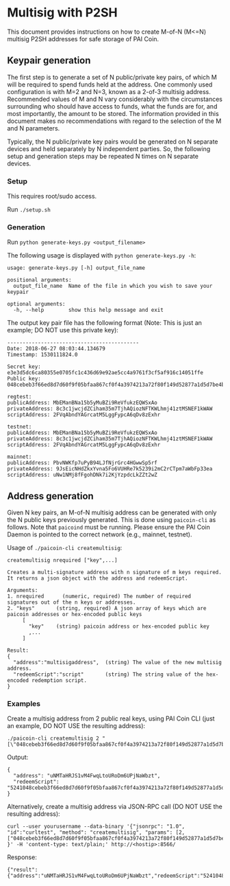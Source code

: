Multisig with P2SH
==================

This document provides instructions on how to create M-of-N (M<=N) multisig P2SH addresses
for safe storage of PAI Coin.

Keypair generation
------------------

The first step is to generate a set of N public/private key pairs, of which M will be 
required to spend funds held at the address. One commonly used configuration is with M=2 and N=3,
known as a 2-of-3 multisig address. Recommended values of M and N vary considerably with
the circumstances surrounding who should have access to funds, what the funds are for,
and most importantly, the amount to be stored. The information provided in this document makes
no recommendations with regard to the selection of the M and N parameters.

Typically, the N public/private key pairs would be generated on N separate devices and
held separately by N independent parties. So, the following setup and generation steps may be
repeated N times on N separate devices.

### Setup

This requires root/sudo access.

Run `./setup.sh`

### Generation

Run `python generate-keys.py <output_filename>`

The following usage is displayed with `python generate-keys.py -h`:

```
usage: generate-keys.py [-h] output_file_name

positional arguments:
  output_file_name  Name of the file in which you wish to save your keypair

optional arguments:
  -h, --help        show this help message and exit
```

The output key pair file has the following format (Note: This is just an example; DO NOT use this private key):
```
-------------------------------------------
Date: 2018-06-27 08:03:44.134679
Timestamp: 1530111824.0

Secret key: e3e3d5dc6ca80355e0705fc1c436d69e92ae5cc4a9761f3cf5af916c14051ffe
Public key: 048cebeb3f66ed8d7d60f9f05bfaa867cf0f4a3974213a72f80f149d52877a1d5d7be4bb7a3c6dc1c9330ad6d930cca058201e6ba90a7777a465f50a58d38c07e1

regtest:
publicAddress: MbEManBNa15b5yMuBZi9ReVfukzEQWSxAo
privateAddress: 8c3c1jwcjdZCiham35m7TjhAQiozNFTKWLhmj41ztMSNEF1kWAW
scriptAddress: 2FVqAbndYAGrcatM5LggFypcA6qDv8zExhr

testnet:
publicAddress: MbEManBNa15b5yMuBZi9ReVfukzEQWSxAo
privateAddress: 8c3c1jwcjdZCiham35m7TjhAQiozNFTKWLhmj41ztMSNEF1kWAW
scriptAddress: 2FVqAbndYAGrcatM5LggFypcA6qDv8zExhr

mainnet:
publicAddress: PbvNWKfp7uPyB94LJfNjrGrc4HGwwSp5rf
privateAddress: 9JsEicNHdZkxYvna5Fo6VUHRe7k5239i2mC2rCTpm7aWbFp33ea
scriptAddress: uNw1NMj8fFgohDNk7i2KjYzpdcLkZZt2wZ
```

Address generation
------------------

Given N key pairs, an M-of-N multisig address can be generated with only the N public keys previously generated.
This is done using `paicoin-cli` as follows. Note that `paicoind` must be running. Please ensure the PAI Coin
Daemon is pointed to the correct network (e.g., mainnet, testnet).

Usage of `./paicoin-cli createmultisig`:
```
createmultisig nrequired ["key",...]

Creates a multi-signature address with n signature of m keys required.
It returns a json object with the address and redeemScript.

Arguments:
1. nrequired      (numeric, required) The number of required signatures out of the n keys or addresses.
2. "keys"       (string, required) A json array of keys which are paicoin addresses or hex-encoded public keys
     [
       "key"    (string) paicoin address or hex-encoded public key
       ,...
     ]

Result:
{
  "address":"multisigaddress",  (string) The value of the new multisig address.
  "redeemScript":"script"       (string) The string value of the hex-encoded redemption script.
}
```

### Examples 

Create a multisig address from 2 public real keys, using PAI Coin CLI (just an example, DO NOT USE the resulting address):
```
./paicoin-cli createmultisig 2 "[\"048cebeb3f66ed8d7d60f9f05bfaa867cf0f4a3974213a72f80f149d52877a1d5d7be4bb7a3c6dc1c9330ad6d930cca058201e6ba90a7777a465f50a58d38c07e1\",\"04cfa9429bc27d41a425ebf077a26807f540a40d07ebb3d6db48032e08112a28533712cb90d139334bbd6879b8f9f81dbefe16b2d6337c644ae77cd988120cda47\"]"
```

Output:
```
{
  "address": "uNMTaHRJS1vM4FwqLtoURoDm6UPjNaWbzt",
  "redeemScript": "5241048cebeb3f66ed8d7d60f9f05bfaa867cf0f4a3974213a72f80f149d52877a1d5d7be4bb7a3c6dc1c9330ad6d930cca058201e6ba90a7777a465f50a58d38c07e14104cfa9429bc27d41a425ebf077a26807f540a40d07ebb3d6db48032e08112a28533712cb90d139334bbd6879b8f9f81dbefe16b2d6337c644ae77cd988120cda4752ae"
}
```

Alternatively, create a multisig address via JSON-RPC call (DO NOT USE the resulting address):
```
curl --user yourusername --data-binary '{"jsonrpc": "1.0", "id":"curltest", "method": "createmultisig", "params": [2, ["048cebeb3f66ed8d7d60f9f05bfaa867cf0f4a3974213a72f80f149d52877a1d5d7be4bb7a3c6dc1c9330ad6d930cca058201e6ba90a7777a465f50a58d38c07e1","04cfa9429bc27d41a425ebf077a26807f540a40d07ebb3d6db48032e08112a28533712cb90d139334bbd6879b8f9f81dbefe16b2d6337c644ae77cd988120cda47"]] }' -H 'content-type: text/plain;' http://<hostip>:8566/
```

Response:
```
{"result":{"address":"uNMTaHRJS1vM4FwqLtoURoDm6UPjNaWbzt","redeemScript":"5241048cebeb3f66ed8d7d60f9f05bfaa867cf0f4a3974213a72f80f149d52877a1d5d7be4bb7a3c6dc1c9330ad6d930cca058201e6ba90a7777a465f50a58d38c07e14104cfa9429bc27d41a425ebf077a26807f540a40d07ebb3d6db48032e08112a28533712cb90d139334bbd6879b8f9f81dbefe16b2d6337c644ae77cd988120cda4752ae"},"error":null,"id":"curltest"}
```
